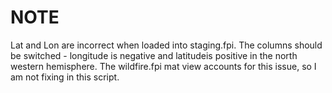 # NOTE
Lat and Lon are incorrect when loaded into staging.fpi. The columns should be switched - longitude is negative and latitudeis positive in 
the north western hemisphere. The wildfire.fpi mat view accounts for this issue, so I am not fixing in this script.
